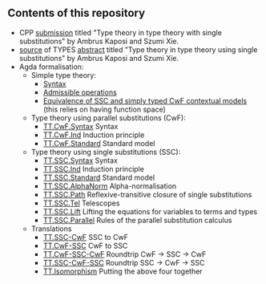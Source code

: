 ## Contents of this repository

* CPP [submission](https://raw.githubusercontent.com/szumixie/single-subst/main/cpp/p.pdf) titled "Type theory in type theory with single substitutions" by Ambrus Kaposi and Szumi Xie.
* [source](types_2024/abstract.tex) of TYPES [abstract](https://types2024.itu.dk/abstracts.pdf#page=80) titled "Type theory in type theory using single substitutions" by Ambrus Kaposi and Szumi Xie.
* Agda formalisation:
    * Simple type theory:
        * [Syntax](STT/SSC.agda)
        * [Admissible operations](STT/SSC)
        * [Equivalence of SSC and simply typed CwF contextual models](STT/Contextual.agda) (this relies on having function space)
    * Type theory using parallel substitutions (CwF):
        * [TT.CwF.Syntax](TT/CwF/Syntax.agda) Syntax
        * [TT.CwF.Ind](TT/CwF/Ind.agda) Induction principle
        * [TT.CwF.Standard](TT/CwF/Standard.agda) Standard model
    * Type theory using single substitutions (SSC):
        * [TT.SSC.Syntax](TT/SSC/Syntax.agda) Syntax
        * [TT.SSC.Ind](TT/SSC/Ind.agda) Induction principle
        * [TT.SSC.Standard](TT/SSC/Standard.agda) Standard model
        * [TT.SSC.AlphaNorm](TT/SSC/AlphaNorm.agda) Alpha-normalisation
        * [TT.SSC.Path](TT/SSC/Path.agda) Reflexive-transitive closure of single substitutions
        * [TT.SSC.Tel](TT/SSC/Tel.agda) Telescopes
        * [TT.SSC.Lift](TT/SSC/Lift.agda) Lifting the equations for variables to terms and types
        * [TT.SSC.Parallel](TT/SSC/Parallel.agda) Rules of the parallel substitution calculus
    * Translations
        * [TT.SSC-CwF](TT/SSC-CwF.agda) SSC to CwF
        * [TT.CwF-SSC](TT/CwF-SSC.agda) CwF to SSC
        * [TT.CwF-SSC-CwF](TT/CwF-SSC-CwF.agda) Roundtrip CwF -> SSC -> CwF
        * [TT.SSC-CwF-SSC](TT/SSC-CwF-SSC.agda) Roundtrip SSC -> CwF -> SSC
        * [TT.Isomorphism](TT/Isomorphism.agda) Putting the above four together
